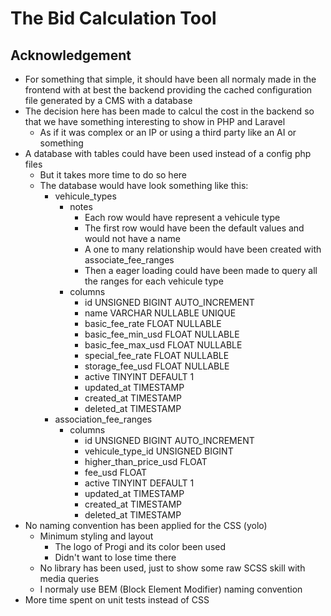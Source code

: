 # The Bid Calculation Tool

## Acknowledgement
- For something that simple, it should have been all normaly made in the frontend with at best the backend providing the cached configuration file generated by a CMS with a database
- The decision here has been made to calcul the cost in the backend so that we have something interesting to show in PHP and Laravel
    - As if it was complex or an IP or using a third party like an AI or something
- A database with tables could have been used instead of a config php files
    - But it takes more time to do so here
    - The database would have look something like this:
        - vehicule_types
            - notes
                - Each row would have represent a vehicule type
                - The first row would have been the default values and would not have a name
                - A one to many relationship would have been created with associate_fee_ranges
                - Then a eager loading could have been made to query all the ranges for each vehicule type
            - columns
                - id UNSIGNED BIGINT AUTO_INCREMENT
                - name VARCHAR NULLABLE UNIQUE
                - basic_fee_rate FLOAT NULLABLE
                - basic_fee_min_usd FLOAT NULLABLE
                - basic_fee_max_usd FLOAT NULLABLE
                - special_fee_rate FLOAT NULLABLE
                - storage_fee_usd FLOAT NULLABLE
                - active TINYINT DEFAULT 1
                - updated_at TIMESTAMP
                - created_at TIMESTAMP
                - deleted_at TIMESTAMP
        - association_fee_ranges
            - columns
                - id UNSIGNED BIGINT AUTO_INCREMENT
                - vehicule_type_id UNSIGNED BIGINT
                - higher_than_price_usd FLOAT
                - fee_usd FLOAT
                - active TINYINT DEFAULT 1
                - updated_at TIMESTAMP
                - created_at TIMESTAMP
                - deleted_at TIMESTAMP
- No naming convention has been applied for the CSS (yolo)
    - Minimum styling and layout
        - The logo of Progi and its color been used
        - Didn't want to lose time there
    - No library has been used, just to show some raw SCSS skill with media queries
    - I normaly use BEM (Block Element Modifier) naming convention
- More time spent on unit tests instead of CSS